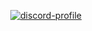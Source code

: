 <p align="center">
   <a href="https://discord.com/users/786163564205047839">
      <img src="https://lanyard.cnrad.dev/api/786163564205047839?hideDecoration=true&hideBadges=true&hideTag=true&theme=dark&hideProfile=true" alt="discord-profile" />
   </a>
</p>
